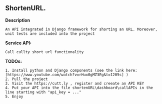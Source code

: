 ## ShortenURL.

**Description**

	An API integrated in Django framework for shorting an URL. Moreover, unit tests are included into the project

**Service API:**

	Call cullty short url functionality

**TODOs:**

	1. Install python and Django components (see the link here: [https://www.youtube.com/watch?v=rHux0gMZ3Eg&t=1205s] )
	2. Pull the project
	3. Visit the https://cutt.ly , register and creeate an API KEY
	4. Put your API into the file shortenURL\dashboard\callAPIs in the line starting with "api_key = ..."  
	5. Enjoy